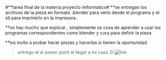 #**tarea final de la materia proyecto imformatico#
 **se entregan los archivos de la pieza en formato .blender para verlo desde el programa y el stl para imprimirlo en la impresora .
  
**no hay mucho que explicar , simplemente es cosa de aprender a usar los programas correspondientes como blender y cura para definir la pieza 


**los invito a probar hacer piezas y hacerlas si tienen la oportunidad 




>entrego el el power point al llegar a mi casa :D
![link](https://media.lmcipolletti.com/p/1fd673b046df0961ea095e1165f08af6/adjuntos/195/imagenes/006/029/0006029793/homero-simpsonjpg.jpg)
